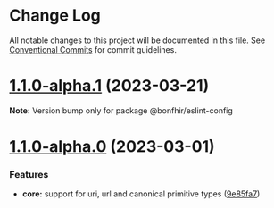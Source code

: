 # Change Log

All notable changes to this project will be documented in this file.
See [Conventional Commits](https://conventionalcommits.org) for commit guidelines.

# [1.1.0-alpha.1](https://github.com/bonfhir/bonfhir/compare/@bonfhir/eslint-config@1.1.0-alpha.0...@bonfhir/eslint-config@1.1.0-alpha.1) (2023-03-21)

**Note:** Version bump only for package @bonfhir/eslint-config





# [1.1.0-alpha.0](https://github.com/bonfhir/bonfhir/compare/@bonfhir/eslint-config@1.0.0...@bonfhir/eslint-config@1.1.0-alpha.0) (2023-03-01)


### Features

* **core:** support for uri, url and canonical primitive types ([9e85fa7](https://github.com/bonfhir/bonfhir/commit/9e85fa7cb7095c01959016355e2d7c7a3d9a3717))
